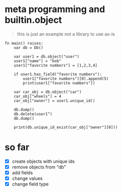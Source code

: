 
# meta programming and builtin.object
> this is just an example not a library to use as-is
```
fn main() raises:
    var db = Db()
    
    var user1 = db.object("user")
    user1["name"] = "bob"
    user1["favorite numbers"] = [1,2,3,4]
    
    if user1.has_field("favorite numbers"):
        user1["favorite numbers"][0].append(5)
        print(user1["favorite numbers"])

    var car_obj = db.object("car")
    car_obj["wheels"] = 4
    car_obj["owner"] = user1.unique_id()

    db.dump()
    db.delete(user1^)
    db.dump()

    print(db.unique_id_exist(car_obj["owner"][0]))
```
# so far
- [x] create objects with unique ids
- [x] remove objects from "db"
- [x] add fields
- [x] change values
- [x] change field type
